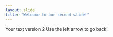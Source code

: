 ```yaml
---
layout: slide
title: "Welcome to our second slide!"
---
```

Your text version 2
Use the left arrow to go back!
